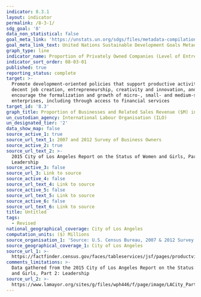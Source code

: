 ```yaml
---
indicator: 8.3.1
layout: indicator
permalink: /8-3-1/
sdg_goal: '8'
data_non_statistical: false
goal_meta_link: 'https://unstats.un.org/sdgs/files/metadata-compilation/Metadata-Goal-8.pdf'
goal_meta_link_text: United Nations Sustainable Development Goals Metadata (PDF 231 KB)
graph_type: line
indicator_name: Proportion of Privately Owned Companies (Level of Entrepreneurship)
indicator_sort_order: 08-03-01
published: true
reporting_status: complete
target: >-
  Promote development-oriented policies that support productive activities,
  decent job creation, entrepreneurship, creativity and innovation, and
  encourage the formalization and growth of micro-, small- and medium-sized
  enterprises, including through access to financial services
target_id: '8.3'
graph_title: Proportion of Businesses and Related Sales Revenue ($M) in the City of LA
un_custodian_agency: International Labour Organisation (ILO)
un_designated_tier: '2'
data_show_map: false
source_active_1: true
source_url_text_1: 2007 and 2012 Survey of Business Owners
source_active_2: true
source_url_text_2: >-
  2015 City of Los Angeles Report on the Status of Women and Girls, Part 2:
  Leadership
source_active_3: false
source_url_3: Link to source
source_active_4: false
source_url_text_4: Link to source
source_active_5: false
source_url_text_5: Link to source
source_active_6: false
source_url_text_6: Link to source
title: Untitled
tags:
  - Revised
national_geographical_coverage: City of Los Angeles
computation_units: ($) Millions
source_organisation_1: 'Source: U.S. Census Bureau, 2007 & 2012 Survey of Business Owners'
source_geographical_coverage_1: City of Los Angeles
source_url_1: >-
  https://factfinder.census.gov/faces/tableservices/jsf/pages/productview.xhtml?pid=SBO_2012_00CSA01&prodType=table
comments_limitations: >-
  Data gathered from the 2015 City of Los Angeles Report on the Status of Women
  and Girls, Part 2: Leadership
source_url_2: >-
  https://www.lamayor.org/sites/g/files/wph446/f/page/image/LACity_Part2_Leadership.pdf
---
```

